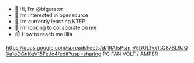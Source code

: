 - 👋 Hi, I’m @bigurator
- 👀 I’m interested in opensource
- 🌱 I’m currently learning KTEP
- 💞️ I’m looking to collaborate on me
- 📫 How to reach me Illia

https://docs.google.com/spreadsheets/d/1RAfsPsm_V5DOL1vx1sC87SL9JQXa1oDGnKqV15FeJc4/edit?usp=sharing PC FAN VOLT / AMPER
<!---
bigurator/bigurator is a ✨ special ✨ repository because its `README.md` (this file) appears on your GitHub profile.
You can click the Preview link to take a look at your changes.
--->
